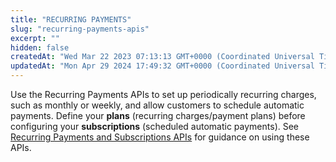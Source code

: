 ```yaml
---
title: "RECURRING PAYMENTS"
slug: "recurring-payments-apis"
excerpt: ""
hidden: false
createdAt: "Wed Mar 22 2023 07:13:13 GMT+0000 (Coordinated Universal Time)"
updatedAt: "Mon Apr 29 2024 17:49:32 GMT+0000 (Coordinated Universal Time)"
---
```

Use the Recurring Payments APIs to set up periodically recurring charges, such as monthly or weekly, and allow customers to schedule automatic payments. Define your **plans** (recurring charges/payment plans) before configuring your **subscriptions** (scheduled automatic payments). See [Recurring Payments and Subscriptions APIs](doc:working-with-recurring-payments-and-subscriptions) for guidance on using these APIs.
